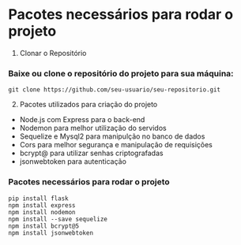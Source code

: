# Pacotes necessários para rodar o projeto

1. Clonar o Repositório

### Baixe ou clone o repositório do projeto para sua máquina:
    git clone https://github.com/seu-usuario/seu-repositorio.git

2. Pacotes utilizados para criação do projeto
- Node.js com Express para o back-end
- Nodemon para melhor utilização do servidos
- Sequelize e Mysql2 para manipulção no banco de dados
- Cors para melhor segurança e manipulação de requisições
- bcrypt@ para utilizar senhas criptografadas
- jsonwebtoken para autenticação
  
### Pacotes necessários para rodar o projeto
    pip install flask
    npm install express
    npm install nodemon
    npm install --save sequelize
    npm install bcrypt@5
    npm install jsonwebtoken
